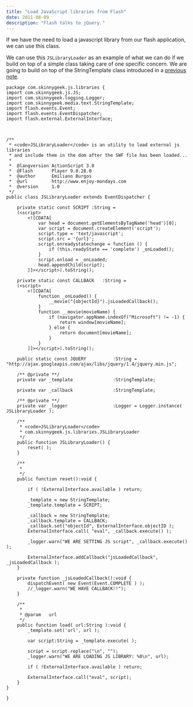 ```yaml
---
title: "Load JavaScript libraries from Flash"
date: 2011-08-09
description: "Flash talks to jQuery."
---
```

If we have the need to load a javascript library from our flash application, we can use this class.

We can use this `JSLibraryLoader` as an example of what we can do if we build on top of a simple class taking care of one specific concern. We are going to build on top of the StringTemplate class introduced in a [previous note](http://www.goliaotne.com/2011/08/06/as3-stringtemplate-class/).

    package com.skinnygeek.js.libraries {
	import com.skinnygeek.js.JS;
	import com.skinnygeek.logging.Logger;
	import com.skinnygeek.media.text.StringTemplate;
	import flash.events.Event;
	import flash.events.EventDispatcher;
	import flash.external.ExternalInterface;
	


	/**
	 * <code>JSLibraryLoader</code> is an utility to load external js libraries
	 * and include them in the dom after the SWF file has been loaded...
	 *
	 *	@langversion ActionScript 3.0
	 *	@Flash 		 Player 9.0.28.0
	 *	@author 	 Emiliano Burgos
	 *	@url		 http://www.enjoy-mondays.com
	 *  @version 	 1.0
	 */
	public class JSLibraryLoader extends EventDispatcher {
		
		private static const SCRIPT	:String = 
		(<script>
			<![CDATA[
				var head = document.getElementsByTagName('head')[0];
				var script = document.createElement('script');
				script.type = 'text/javascript';
				script.src = '{url}';
				script.onreadystatechange = function () {
					if (this.readyState == 'complete') _onLoaded();
				}
				script.onload = _onLoaded;
				head.appendChild(script);				
			]]></script>).toString();
												
		private static const CALLBACK	:String = 
		(<script>
			<![CDATA[				
				function _onLoaded() {
					__movie("{objectId}").jsLoadedCallback();
				}				
				function __movie(movieName) {
					if (navigator.appName.indexOf("Microsoft") != -1) {
						return window[movieName];
					} else {
						return document[movieName];
					}
				}
			]]></script>).toString();
												
		public static const JQUERY			:String = "http://ajax.googleapis.com/ajax/libs/jquery/1.4/jquery.min.js";
		
		/** @private **/
		private var _template				:StringTemplate;
		
		private var _callback				:StringTemplate;
		
		/** @private **/
		private var _logger					:Logger = Logger.instance( JSLibraryLoader );
		
		/**
		 * <code>JSLibraryLoader</code>
		 * com.skinnygeek.js.libraries.JSLibraryLoader
		 */
		public function JSLibraryLoader() {
			reset( );
		}
		
		/**
		 *
		 */
		public function reset():void {
			
			if ( !ExternalInterface.available ) return;
			
			_template = new StringTemplate;
			_template.template = SCRIPT;
			
			_callback = new StringTemplate;
			_callback.template = CALLBACK;
			_callback.set("objectId", ExternalInterface.objectID );
			ExternalInterface.call( "eval", _callback.execute() );
			
			_logger.warn("WE ARE SETTING JS script", _callback.execute() );
			
			ExternalInterface.addCallback("jsLoadedCallback", _jsLoadedCallback );
		}
		
		private function _jsLoadedCallback():void {
			dispatchEvent( new Event(Event.COMPLETE ) );
			//_logger.warn("WE HAVE CALLBACK!!");
		}
		
		/**
		 *
		 * @param	url
		 */
		public function load( url:String ):void {
			_template.set('url', url );
			
			var script:String = _template.execute( );
			
			script = script.replace("\n", "");
			_logger.warn("WE ARE LOADING JS LIBRARY: %0\n", url);
			
			if ( !ExternalInterface.available ) return;
			
			ExternalInterface.call("eval", script);
		}		
	}

    }